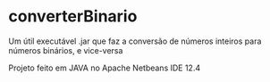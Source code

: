 # converterBinario

Um útil executável .jar que faz a conversão de números inteiros para números binários, e vice-versa

Projeto feito em JAVA no Apache Netbeans IDE 12.4
